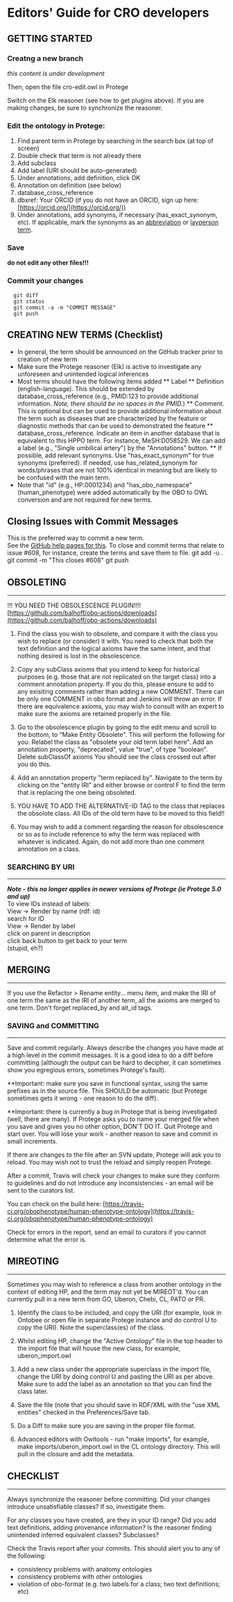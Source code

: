 # Editors' Guide for CRO developers

## GETTING STARTED

### Creatng a new branch

_this content is under development_

Then, open the file cro-edit.owl in Protege

Switch on the Elk reasoner (see how to get plugins above). If you are making changes, be sure to synchronize the reasoner.

### Edit the ontology in Protege:

1. Find parent term in Protege by searching in the search box (at top of screen)
1. Double check that term is not already there
1. Add subclass
1. Add label (URI should be auto-generated)
1. Under annotations, add definition, click OK
1. Annotation on definition (see below)
1. database_cross_reference
1. dbxref: Your ORCID (if you do not have an ORCID, sign up here: [https://orcid.org/](https://orcid.org/))
1. Under annotations, add synonyms, if necessary (has_exact_synonym, etc). If applicable, mark the synonyms as an [abbreviation](https://github.com/obophenotype/human-phenotype-ontology/wiki/Abbreviation-synonym-annotation) or [layperson term](https://github.com/obophenotype/human-phenotype-ontology/wiki/Layperson-synonym-annotation).

### Save

**do not edit any other files!!!**

### Commit your changes

~~~
  git diff
  git status
  git commit -a -m "COMMIT MESSAGE"
  git push
~~~

## CREATING NEW TERMS (Checklist)

* In general, the term should be announced on the GitHub tracker prior to creation of new term
* Make sure the Protege reasoner (Elk) is active to investigate any unforeseen and unintended logical inferences
* Most terms should have the following items added
** Label
** Definition (english-language). This should be extended by database_cross_reference (e.g., PMID:123 to provide additional information. _Note, there should be no spaces in the PMID._)
** Comment. This is optional but can be used to provide additional information about the term such as diseases that are characterized by the feature or diagnostic methods that can be used to demonstrated the feature
** database_cross_reference. Indicate an item in another database that is equivalent to this HPPO term. For instance, MeSH:D058529. We can add a label (e.g., "Single umbilical artery") by the "Annotations" button.
** If possible, add relevant synonyms. Use "has_exact_synonym" for true synonyms (preferred). If needed, use has_related_synonym for words/phrases that are not 100% identical in meaning but are likely to be confused with the main term.
* Note that "id" (e.g., HP:0001234) and "has_obo_namespace" (human_phenotype) were added automatically by the OBO to OWL conversion and are not required for new terms.


## Closing Issues with Commit Messages
This is the preferred way to commit a new term.  
See the [GitHub help pages for this](https://help.github.com/articles/closing-issues-via-commit-messages/).
To close and commit terms that relate to issue #608, for instance, create the terms and save them to file.
git add -u .
git commit -m "This closes #608"
git push


## OBSOLETING
---------------

!!! YOU NEED THE OBSOLESCENCE PLUGIN!!!! [https://github.com/balhoff/obo-actions/downloads](https://github.com/balhoff/obo-actions/downloads)

1. Find the  class you wish to obsolete, and compare it with the class you wish to replace (or consider) it with. You need to check that both the text definition and the logical axioms have the same intent, and that nothing desired is lost in the obsolescence.

2. Copy any subClass axioms that you intend to keep for historical purposes (e.g. those that are not replicated on the target class) into a comment annotation property. If you do this, please ensure to add to any exisiting comments rather than adding a new COMMENT. There can be only one COMMENT in obo format and Jenkins will throw an error. If there are equivalence axioms, you may wish to consult with an expert to make sure the axioms are retained properly in the file.

3. Go to the obsolescence plugin by going to the edit menu and scroll to the bottom, to "Make Entity Obsolete". This will perform the following for you:
	Relabel the class as "obsolete your old term label here".
	Add an annotation property, "deprecated", value "true", of type "boolean".
	Delete subClassOf axioms
You should see the class crossed out after you do this.

4. Add an annotation property "term replaced by". Navigate to the term by clicking on the "entity IRI" and either browse or control F to find the term that is replacing the one being obsoleted.

5. YOU HAVE TO ADD THE ALTERNATIVE-ID TAG to the class that replaces the obsolote class. All IDs of the old term have to be moved to this field!!

6. You may wish to add a comment regarding the reason for obsolescence or so as to include reference to why the term was replaced with whatever is indicated. Again, do not add more than one comment annotation on a class.

### SEARCHING BY URI
----------------
_**Note - this no longer applies in newer versions of Protege (ie Protege 5.0 and up)**_  
To view IDs instead of labels:  
View -> Render by name (rdf: id)  
search for ID  
View -> Render by label  
click on parent in description  
click back button to get back to your term  
(stupid, eh?)  


## MERGING
---------------
If you use the Refactor > Rename entity... menu item, and make the IRI of one term the same as the
IRI of another term, all the axioms are merged to one term.
Don't forget replaced_by and alt_id tags.


### SAVING and COMMITTING
---------------

Save and commit regularly. Always describe the changes you have made at a high level in the commit messages. It is a good idea to do a diff before committing (although the output can be hard to decipher, it can sometimes show you egregious errors, sometimes Protege's fault).

**Important: make sure you save in functional syntax, using the same prefixes as in the source file. This SHOULD be automatic (but Protege sometimes gets it wrong - one reason to do the diff).

**Important: there is currently a bug in Protege that is being investigated (well, there are many). If Protege asks you to name your merged file when you save and gives you no other option, DON'T DO IT. Quit Protege and start over. You will lose your work - another reason to save and commit in small increments.

If there are changes to the file after an SVN update, Protege will ask you to reload. You may wish not to trust the reload and simply reopen Protege.

After a commit, Travis will check your changes to make sure they conform to guidelines and do not introduce any inconsistencies - an email will be sent to the curators list.

You can check on the build here:
[https://travis-ci.org/obophenotype/human-phenotype-ontology](https://travis-ci.org/obophenotype/human-phenotype-ontology)

Check for errors in the report, send an email to curators if you cannot determine what the error is.

## MIREOTING
---------
Sometimes you may wish to reference a class from another ontology in the context of editing HP, and the term may not yet be MIREOT'd. You can currently pull in a new term from GO, Uberon, Chebi, CL, PATO or PR.

1. Identify the class to be included, and copy the URI (for example, look in Ontobee or open file in separate Protege instance and do control U to copy the URI). Note the superclass(es) of the class.

2. Whilst editing HP, change the "Active Ontology" file in the top header to the import file that will house the new class, for example, uberon_import.owl

3. Add a new class under the appropriate superclass in the import file, change the URI by doing control U and pasting the URI as per above. Make sure to add the label as an annotation so that you can find the class later.

4. Save the file (note that you should save in RDF/XML with the "use XML entities" checked in the Preferences/Save tab.

5. Do a Diff to make sure you are saving in the proper file format.

6. Advanced editors with Owltools - run "make imports", for example, make imports/uberon_import.owl  in the CL ontology directory. This will pull in the closure and add the metadata.

## CHECKLIST
---------

Always synchronize the reasoner before committing. Did your changes
introduce unsatisfiable classes? If so, investigate them.

For any classes you have created, are they in your ID range? Did you
add text definitions, adding provenance information? Is the reasoner finding unintended inferred equivalent classes? Subclasses?

Check the Travis report after your commits. This should alert you to
any of the following:

 * consistency problems with anatomy ontologies
 * consistency problems with other ontologies
 * violation of obo-format (e.g. two labels for a class; two text
   definitions; etc)
